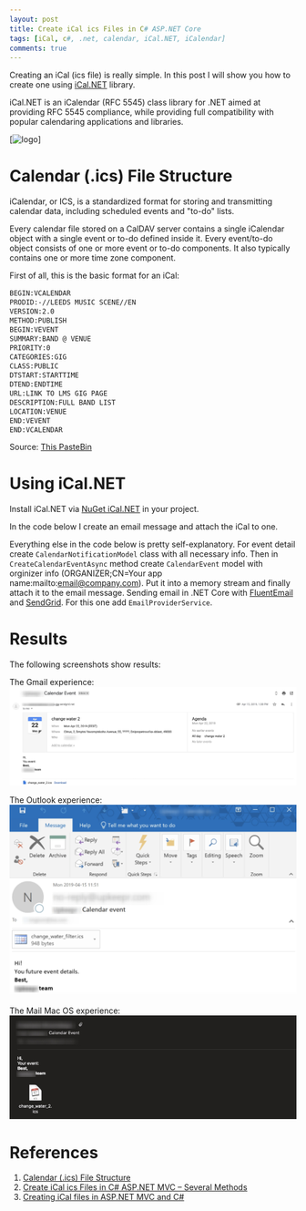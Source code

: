 ```yaml
---
layout: post
title: Create iCal ics Files in C# ASP.NET Core
tags: [iCal, c#, .net, calendar, iCal.NET, iCalendar]
comments: true
---
```


Creating an iCal (ics file) is really simple. In this post I will show you how to create one using [iCal.NET](https://github.com/rianjs/ical.net) library.

iCal.NET is an iCalendar (RFC 5545) class library for .NET aimed at providing RFC 5545 compliance, while providing full compatibility with popular calendaring applications and libraries.

[![logo](https://raw.githubusercontent.com/rianjs/ical.net/master/logo.png)]


# Calendar (.ics) File Structure

iCalendar, or ICS, is a standardized format for storing and transmitting calendar data, including scheduled events and "to-do" lists.

Every calendar file stored on a CalDAV server contains a single iCalendar object with a single event or to-do defined inside it. Every event/to-do object consists of one or more event or to-do components. It also typically contains one or more time zone component.

First of all, this is the basic format for an iCal:

```
BEGIN:VCALENDAR
PRODID:-//LEEDS MUSIC SCENE//EN
VERSION:2.0
METHOD:PUBLISH
BEGIN:VEVENT
SUMMARY:BAND @ VENUE
PRIORITY:0
CATEGORIES:GIG
CLASS:PUBLIC
DTSTART:STARTTIME
DTEND:ENDTIME
URL:LINK TO LMS GIG PAGE
DESCRIPTION:FULL BAND LIST
LOCATION:VENUE
END:VEVENT
END:VCALENDAR
```

Source: [This PasteBin](https://pastebin.com/QZ6enx2Z)


# Using iCal.NET

Install iCal.NET via [NuGet iCal.NET](https://www.nuget.org/packages/Ical.Net) in your project.

In the code below I create an email message and attach the iCal to one.

Everything else in the code below is pretty self-explanatory.
For event detail create `CalendarNotificationModel` class with all necessary info.
Then in `CreateCalendarEventAsync` method create `CalendarEvent` model with orginizer info (ORGANIZER;CN=Your app name:mailto:email@company.com).
Put it into a memory stream and finally attach it to the email message. 
Sending email in .NET Core with [FluentEmail](https://www.nuget.org/packages/FluentEmail.Core/) and [SendGrid](https://sendgrid.com/). For this one add `EmailProviderService`.

<script src="https://gist.github.com/Stayrony/1f885bddd7da88f414f6205a138516a6.js"></script>

# Results

The following screenshots show results:

The Gmail experience:
![screenshot](/images/iCal/Gmail.jpg "The Gmail experience")

The Outlook experience:
![screenshot](/images/iCal/Outlook.jpg "The Outlook experience")

The Mail Mac OS experience:
![screenshot](/images/iCal/MailMacOS.jpg "The Mail Mac OS experience")

# References
1. [Calendar (.ics) File Structure](https://www.webdavsystem.com/server/creating_caldav_carddav/calendar_ics_file_structure/)
2. [Create iCal ics Files in C# ASP.NET MVC – Several Methods](https://esausilva.com/2016/11/17/create-ical-ics-files-in-c-asp-net-mvc-several-methods/)
3. [Creating iCal files in ASP.NET MVC and C#](http://www.nodeomega.com/blog/2015/04/19/creating-ical-files-in-aspnet-mvc-and-c)
